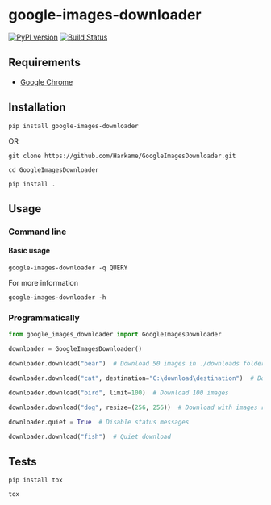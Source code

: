 # google-images-downloader

[![PyPI version](https://badge.fury.io/py/google-images-downloader.svg)](https://badge.fury.io/py/google-images-downloader)
[![Build Status](https://app.travis-ci.com/Harkame/google-images-downloader.svg?branch=main)](https://app.travis-ci.com/Harkame/google-images-downloader)

## Requirements

- [Google Chrome](https://www.google.com/chrome/)

## Installation

```shell
pip install google-images-downloader
```

OR

```shell
git clone https://github.com/Harkame/GoogleImagesDownloader.git

cd GoogleImagesDownloader

pip install .
```

## Usage

### Command line

#### Basic usage

```shell
google-images-downloader -q QUERY
```

For more information

```shell
google-images-downloader -h
```

### Programmatically

```python
from google_images_downloader import GoogleImagesDownloader

downloader = GoogleImagesDownloader()

downloader.download("bear")  # Download 50 images in ./downloads folder

downloader.download("cat", destination="C:\download\destination")  # Download at specified destination

downloader.download("bird", limit=100)  # Download 100 images

downloader.download("dog", resize=(256, 256))  # Download with images resizing

downloader.quiet = True  # Disable status messages

downloader.download("fish")  # Quiet download
```

## Tests

```shell
pip install tox

tox
```